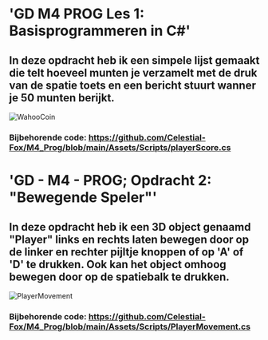 # 'GD M4 PROG Les 1: Basisprogrammeren in C#' 
## In deze opdracht heb ik een simpele lijst gemaakt die telt hoeveel munten je verzamelt met de druk van de spatie toets en een bericht stuurt wanner je 50 munten berijkt.
![WahooCoin](https://github.com/user-attachments/assets/a855a2f0-5475-45da-aed4-cf9e3bdedc6c)
### Bijbehorende code: https://github.com/Celestial-Fox/M4_Prog/blob/main/Assets/Scripts/playerScore.cs

# 'GD - M4 - PROG; Opdracht 2: "Bewegende Speler"'
## In deze opdracht heb ik een 3D object genaamd "Player" links en rechts laten bewegen door op de linker en rechter pijltje knoppen of op 'A' of 'D' te drukken. Ook kan het object omhoog bewegen door op de spatiebalk te drukken.
![PlayerMovement](https://github.com/user-attachments/assets/a6dd143d-3b7e-4aad-b247-a361d2c46fe6)
### Bijbehorende code: https://github.com/Celestial-Fox/M4_Prog/blob/main/Assets/Scripts/PlayerMovement.cs

